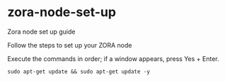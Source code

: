 # zora-node-set-up
Zora node set up guide

Follow the steps to set up your ZORA node

Execute the commands in order; if a window appears, press Yes + Enter.

```sudo apt-get update && sudo apt-get update -y```

